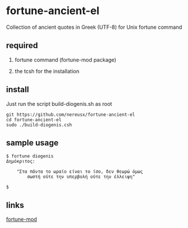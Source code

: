 # fortune-ancient-el
Collection of ancient quotes in Greek (UTF-8) for Unix fortune command

## required

1. fortune command (fortune-mod package)

2. the tcsh for the installation

## install
Just run the script build-diogenis.sh as root
```
git https://github.com/nereusx/fortune-ancient-el
cd fortune-ancient-el
sudo ./build-diogenis.csh
```

## sample usage
```
$ fortune diogenis
Δημόκριτος:

    "Στα πάντα το ωραίο είναι το ίσο, δεν θεωρώ όμως 
        σωστή ούτε την υπερβολή ούτε την έλλειψη"

$
```

## links
[fortune-mod](https://github.com/shlomif/fortune-mod)
